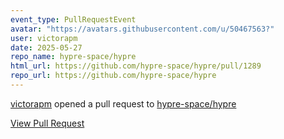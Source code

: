 ```yaml
---
event_type: PullRequestEvent
avatar: "https://avatars.githubusercontent.com/u/50467563?"
user: victorapm
date: 2025-05-27
repo_name: hypre-space/hypre
html_url: https://github.com/hypre-space/hypre/pull/1289
repo_url: https://github.com/hypre-space/hypre
---
```


<a href='https://github.com/victorapm' target='_blank'>victorapm</a> opened a pull request to <a href='https://github.com/hypre-space/hypre' target='_blank'>hypre-space/hypre</a>

<a href='https://github.com/hypre-space/hypre/pull/1289' target='_blank'>View Pull Request</a>